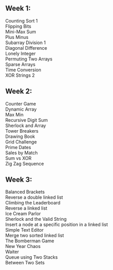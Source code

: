 ## Week 1:  
Counting Sort 1  
Flipping Bits  
Mini-Max Sum  
Plus Minus  
Subarray Division 1  
Diagonal Difference  
Lonely Integer  
Permuting Two Arrays  
Sparse Arrays  
Time Conversion  
XOR Strings 2  
## Week 2:    
Counter Game   
Dynamic Array  
Max Min  
Recursive Digit Sum  
Sherlock and Array  
Tower Breakers  
Drawing Book   
Grid Challenge  
Prime Dates   
Sales by Match  
Sum vs XOR   
Zig Zag Sequence  
## Week 3:  
Balanced Brackets                                        
Reverse a double linked list  
Climbing the Leaderboard                                 
Reverse a linked list  
Ice Cream Parlor                                         
Sherlock and the Valid String  
Insert a node at a specific position in a linked list    
Simple Text Editor  
Merge two sorted linked list                             
The Bomberman Game  
New Year Chaos                                           
Waiter  
Queue using Two Stacks    
Between Two Sets

